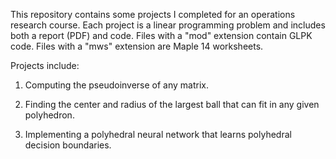 This repository contains some projects I completed for an operations research course. Each project is a linear programming problem and includes both a report (PDF) and code. Files with a "mod" extension contain GLPK code. Files with a "mws" extension are Maple 14 worksheets.

Projects include:

1. Computing the pseudoinverse of any matrix.

2. Finding the center and radius of the largest ball that can fit in any given polyhedron.

3. Implementing a polyhedral neural network that learns polyhedral decision boundaries.
